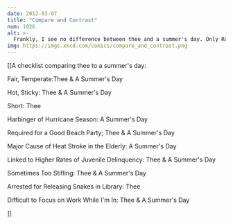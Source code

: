 ```yaml
---
date: 2012-03-07
title: "Compare and Contrast"
num: 1026
alt: >-
  Frankly, I see no difference between thee and a summer's day. Only Ron Paul offers a TRUE alternative!
img: https://imgs.xkcd.com/comics/compare_and_contrast.png
---
```

[[A checklist comparing thee to a summer's day:

Fair, Temperate:Thee & A Summer's Day

Hot, Sticky: Thee & A Summer's Day

Short: Thee

Harbinger of Hurricane Season: A Summer's Day

Required for a Good Beach Party; Thee & A Summer's Day

Major Cause of Heat Stroke in the Elderly: A Summer's Day

Linked to Higher Rates of Juvenile Delinquency: Thee & A Summer's Day

Sometimes Too Stifling: Thee & A Summer's Day

Arrested for Releasing Snakes in Library: Thee

Difficult to Focus on Work While I'm In: Thee & A Summer's Day

]]

